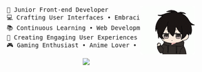 <div align="center">
<img src="https://github.com/DeFosu/DeFosu/blob/main/output-onlinegiftools.gif" width="25%" align="right"  />
<pre align="left">
        🎨 Junior Front-end Developer
        💻 Crafting User Interfaces • Embracing React Ecosystem
        📚 Continuous Learning • Web Development Fundamentals
        🌟 Creating Engaging User Experiences • UI/UX Passion
        🎮 Gaming Enthusiast • Anime Lover • Creative Coding
</pre>
<img src="https://cdna.artstation.com/p/assets/images/images/009/297/154/original/pixel-brady-dancing-spider-gif.gif?1518180450" width="25%" align="center"  />
</div>
